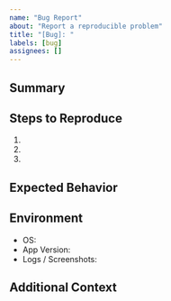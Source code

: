 ```yaml
---
name: "Bug Report"
about: "Report a reproducible problem"
title: "[Bug]: "
labels: [bug]
assignees: []
---
```


## Summary
<!-- Describe the unexpected behavior -->

## Steps to Reproduce
1. 
2. 
3. 

## Expected Behavior
<!-- What should have happened? -->

## Environment
- OS:
- App Version:
- Logs / Screenshots:

## Additional Context
<!-- Feature flags, configuration, related issues -->
